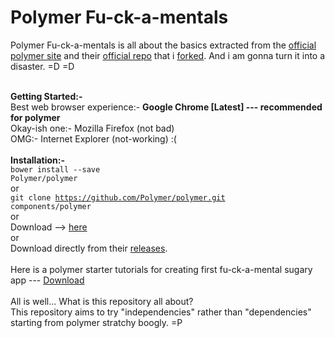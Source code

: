 # Polymer Fu-ck-a-mentals

Polymer Fu-ck-a-mentals is all about the basics extracted from the <a href="https://www.polymer-project.org/">official polymer site</a> and their <a href="https://github.com/Polymer/polymer">official repo</a> that i <a href="https://github.com/ashumeow/polymer">forked</a>. And i am gonna turn it into a disaster. =D =D
<br><br>

<b>Getting Started:-</b>
<br>
Best web browser experience:- <b>Google Chrome [Latest] --- recommended for polymer</b><br>
Okay-ish one:- Mozilla Firefox (not bad)<br>
OMG:- Internet Explorer (not-working) :(<br>
<br>
<b>Installation:-</b><br>
<code>bower install --save Polymer/polymer</code>
<br> or<br>
<code>git clone https://github.com/Polymer/polymer.git components/polymer</code>
<br>or<br>
Download --> <a href="http://bowerarchiver.appspot.com/">here</a>
<br>or<br>
Download directly from their <a href="https://github.com/Polymer/polymer/releases">releases</a>.
<br><br>
Here is a polymer starter tutorials for creating first fu-ck-a-mental sugary app --- <a href="https://github.com/Polymer/polymer-tutorial/archive/master.zip">Download</a><br>
<br>
All is well... What is this repository all about? <br>
This repository aims to try "independencies" rather than "dependencies" starting from polymer stratchy boogly. =P
